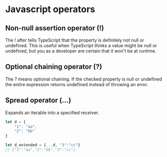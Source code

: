 # Javascript operators

## Non-null assertion operator (!)
The ! after tells TypeScript that the property is definitely not null or undefined.
This is useful when TypeScript thinks a value might be null or undefined, but you as a developer are certain that it won't be at runtime.

## Optional chaining operator (?)
The ? means optional chaining.
If the checked property is null or undefined the entire expression returns undefined instead of throwing an error.

## Spread operator (...)
Expands an iterable into a specified receiver.
```js
let d = {
	"1": "aa",
	"2": "bb"
}

let d_extended = {...d, "3":"cc"}
// {"1":"aa","2":"bb","3":"cc"}
```